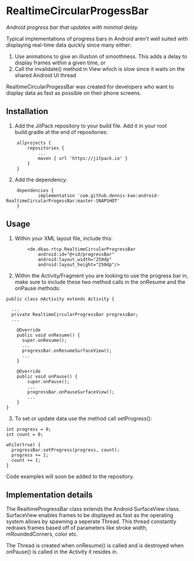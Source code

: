 # RealtimeCircularProgessBar
*Android progress bar that updates with minimal delay.*

Typical implementations of progress bars in Android aren't well suited with displaying real-time data quickly since many
either:

1. Use animations to give an illustion of smoothness. This adds a delay to display frames within a given time, or
2. Call the invalidate() method in View which is slow since it waits on the shared Android UI thread

RealtimeCircularProgessBar was created for developers who want to display data as fast as possible on their phone screens.

## Installation

1. Add the JitPack repository to your build file. Add it in your root build.gradle at the end of repositories:
```
	allprojects {
		repositories {
			...
			maven { url 'https://jitpack.io' }
		}
	}
```
2. Add the dependency:
```
	dependencies {
	        implementation 'com.github.dennis-kao:android-RealtimeCircularProgessBar:master-SNAPSHOT'
	}
```

## Usage
1. Within your XML layout file, include this:
```
        <de.dkao.rtcp.RealtimeCircularProgressBar
            android:id="@+id/progressBar"
            android:layout_width="250dp"
            android:layout_height="250dp"/>
```

2. Within the Activity/Fragment you are looking to use the progress bar in, make sure to include these two method calls
in the onResume and the onPause methods:
```
public class mActivity extends Activity {

  ...
  private RealtimeCircularProgressBar progressBar;
  ...
  
    @Override
    public void onResume() {
      super.onResume();
      ...
      progressBar.onResumeSurfaceView();
      ...
    }
    
    @Override
    public void onPause() {
        super.onPause();
        ...
        progressBar.onPauseSurfaceView();
        ...
    }
}

```

3. To set or update data use the method call setProgress():
```
int progress = 0;
int count = 0;

while(true) {
  progressBar.setProgress(progress, count);
  progress += 1;
  count += 1;
}
```

Code examples will soon be added to the repository.

## Implementation details
The RealtimeProgressBar class extends the Android SurfaceView class. SurfaceView enables frames to be displayed as fast as
the operating system allows by spawning a seperate Thread. This thread constantly redraws frames based off of parameters like
stroke width, mRoundedCorners, color etc.

The Thread is created when onResume() is called and is destroyed when onPause() is called in the Activity it resides in.
